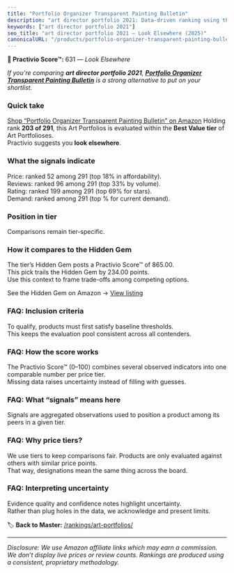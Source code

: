 ```yaml
---
title: "Portfolio Organizer Transparent Painting Bulletin"
description: "art director portfolio 2021: Data-driven ranking using the Practivio Score™. Positioned by quality, value, demand, findability, momentum."
keywords: ["art director portfolio 2021"]
seo_title: "art director portfolio 2021 — Look Elsewhere (2025)"
canonicalURL: "/products/portfolio-organizer-transparent-painting-bulletin-B086X4CHY8/"
---
```


**🚫 Practivio Score™:** 631 — _Look Elsewhere_


*If you're comparing **art director portfolio 2021**, **[Portfolio Organizer Transparent Painting Bulletin](https://www.amazon.com/dp/B086X4CHY8?tag=practivio-20)** is a strong alternative to put on your shortlist.*
### Quick take
[Shop “Portfolio Organizer Transparent Painting Bulletin” on Amazon](https://www.amazon.com/dp/B086X4CHY8?tag=practivio-20)
Holding rank **203 of 291**, this Art Portfolios is evaluated within the **Best Value tier** of Art Portfolioses.  
Practivio suggests you **look elsewhere**.

### What the signals indicate
Price: ranked 52 among 291 (top 18% in affordability).  
Reviews: ranked 96 among 291 (top 33% by volume).  
Rating: ranked 199 among 291 (top 69% for stars).  
Demand: ranked  among 291 (top % for current demand).

### Position in tier
Comparisons remain tier-specific.

### How it compares to the Hidden Gem
The tier’s Hidden Gem posts a Practivio Score™ of 865.00.  
This pick trails the Hidden Gem by 234.00 points.  
Use this context to frame trade-offs among competing options.  

See the Hidden Gem on Amazon → [View listing](https://www.amazon.com/dp/B0CKX61ML4?tag=practivio-20)

### FAQ: Inclusion criteria
To qualify, products must first satisfy baseline thresholds.  
This keeps the evaluation pool consistent across all contenders.

### FAQ: How the score works
The Practivio Score™ (0–100) combines several observed indicators into one comparable number per price tier.  
Missing data raises uncertainty instead of filling with guesses.

### FAQ: What “signals” means here
Signals are aggregated observations used to position a product among its peers in a given tier.

### FAQ: Why price tiers?
We use tiers to keep comparisons fair. Products are only evaluated against others with similar price points.  
That way, designations mean the same thing across the board.

### FAQ: Interpreting uncertainty
Evidence quality and confidence notes highlight uncertainty.  
Rather than plug holes in the data, we acknowledge and present limits.


🏷️ **Back to Master:** [/rankings/art-portfolios/](/rankings/art-portfolios/)

---
_Disclosure: We use Amazon affiliate links which may earn a commission. We don’t display live prices or review counts. Rankings are produced using a consistent, proprietary methodology._
